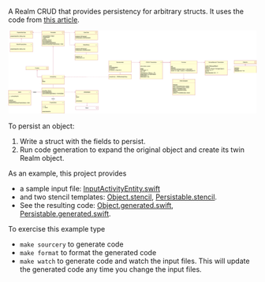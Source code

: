 A Realm CRUD that provides persistency for arbitrary structs. It uses the code from [this article](https://medium.com/@gonzalezreal/using-realm-with-value-types-b69947741e8b).

![UML](uml.png)

To persist an object:

1. Write a struct with the fields to persist. 
2. Run code generation to expand the original object and create its twin Realm object.

As an example, this project provides 

- a sample input file: [InputActivityEntity.swift](https://github.com/j4n0/CRUD/blob/master/sources/main/crud/InputActivityEntity.swift)
- and two stencil templates: [Object.stencil](https://github.com/j4n0/CRUD/blob/master/sourcery/output/Object.generated.swift), [Persistable.stencil](https://github.com/j4n0/CRUD/blob/master/sourcery/templates/Persistable.stencil).
- See the resulting code: [Object.generated.swift](https://github.com/j4n0/CRUD/blob/master/sourcery/output/Object.generated.swift), [Persistable.generated.swift](https://github.com/j4n0/CRUD/blob/master/sourcery/output/Persistable.generated.swift).

To exercise this example type
- `make sourcery` to generate code
- `make format` to format the generated code 
- `make watch` to generate code and watch the input files. This will update the generated code any time you change the input files.
